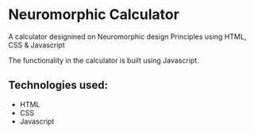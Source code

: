 # Neuromorphic Calculator

A calculator designined on Neuromorphic design Principles using HTML, CSS &amp; Javascript

The functionality in the calculator is built using Javascript.
 
## Technologies used: 
- HTML
- CSS
- Javascript
